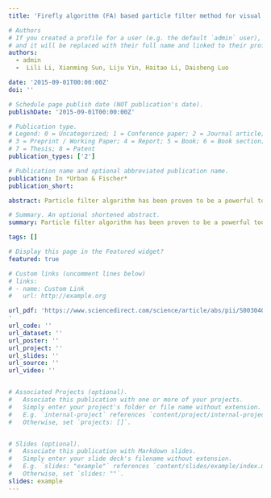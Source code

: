 ```yaml
---
title: 'Firefly algorithm (FA) based particle filter method for visual tracking'

# Authors
# If you created a profile for a user (e.g. the default `admin` user), write the username (folder name) here
# and it will be replaced with their full name and linked to their profile.
authors:
  - admin
  -  Lili Li, Xianming Sun, Liju Yin, Haitao Li, Daisheng Luo

date: '2015-09-01T00:00:00Z'
doi: ''

# Schedule page publish date (NOT publication's date).
publishDate: '2015-09-01T00:00:00Z'

# Publication type.
# Legend: 0 = Uncategorized; 1 = Conference paper; 2 = Journal article;
# 3 = Preprint / Working Paper; 4 = Report; 5 = Book; 6 = Book section;
# 7 = Thesis; 8 = Patent
publication_types: ['2']

# Publication name and optional abbreviated publication name.
publication: In *Urban & Fischer*
publication_short: 

abstract: Particle filter algorithm has been proven to be a powerful tool in solving visual tracking problems. However, the problem of sample impoverishment which is brought by the procedure of re-sampling is a main handicap of the particle filter. In this work, an improved particle filter based on firefly algorithm is proposed to solve this problem. The particles in the particle filter are optimized using firefly algorithm before re-sampling. Thus, the number of meaningful particles can be increased, and the particles can approximate the true state of the target more accurately. Experimental results on visual tracking show that the proposed algorithm outperforms the standard particle filter and it can track targets robustly in various challenging conditions.

# Summary. An optional shortened abstract.
summary: Particle filter algorithm has been proven to be a powerful tool in solving visual tracking problems. However, the problem of sample impoverishment which is brought by the procedure of re-sampling is a main handicap of the particle filter.

tags: []

# Display this page in the Featured widget?
featured: true

# Custom links (uncomment lines below)
# links:
# - name: Custom Link
#   url: http://example.org

url_pdf: 'https://www.sciencedirect.com/science/article/abs/pii/S0030402615003289
'
url_code: ''
url_dataset: ''
url_poster: ''
url_project: ''
url_slides: ''
url_source: ''
url_video: ''


# Associated Projects (optional).
#   Associate this publication with one or more of your projects.
#   Simply enter your project's folder or file name without extension.
#   E.g. `internal-project` references `content/project/internal-project/index.md`.
#   Otherwise, set `projects: []`.


# Slides (optional).
#   Associate this publication with Markdown slides.
#   Simply enter your slide deck's filename without extension.
#   E.g. `slides: "example"` references `content/slides/example/index.md`.
#   Otherwise, set `slides: ""`.
slides: example
---
```




